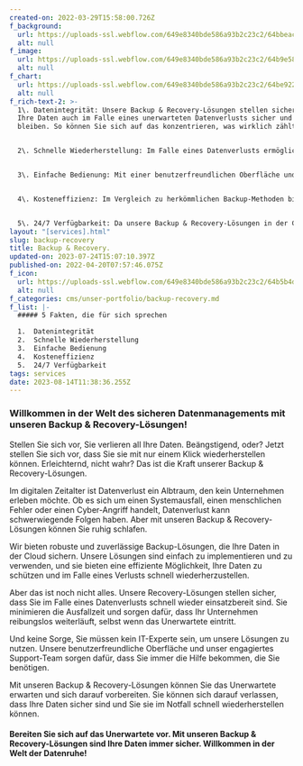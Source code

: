 ```yaml
---
created-on: 2022-03-29T15:58:00.726Z
f_background:
  url: https://uploads-ssl.webflow.com/649e8340bde586a93b2c23c2/64bbeac158e886d3f5bb2f7d_360.3.png
  alt: null
f_image:
  url: https://uploads-ssl.webflow.com/649e8340bde586a93b2c23c2/64b9e584106fa4f36f4beb47_BR4.png
  alt: null
f_chart:
  url: https://uploads-ssl.webflow.com/649e8340bde586a93b2c23c2/64be9227698341d25a3afdbc_BR1.png
  alt: null
f_rich-text-2: >-
  1\. Datenintegrität: Unsere Backup & Recovery-Lösungen stellen sicher, dass
  Ihre Daten auch im Falle eines unerwarteten Datenverlusts sicher und intakt
  bleiben. So können Sie sich auf das konzentrieren, was wirklich zählt.


  2\. Schnelle Wiederherstellung: Im Falle eines Datenverlusts ermöglichen unsere Lösungen eine schnelle und effiziente Datenwiederherstellung. Dies minimiert Ausfallzeiten und sorgt dafür, dass Ihr Geschäftsbetrieb ohne größere Unterbrechungen weiterläuft.


  3\. Einfache Bedienung: Mit einer benutzerfreundlichen Oberfläche und einem engagierten Support-Team sind unsere Backup & Recovery-Lösungen leicht zu verstehen und zu bedienen, auch ohne technische Kenntnisse.


  4\. Kosteneffizienz: Im Vergleich zu herkömmlichen Backup-Methoden bieten unsere Cloud-basierten Lösungen ein ausgezeichnetes Preis-Leistungs-Verhältnis. Sie zahlen nur für den Speicherplatz, den Sie tatsächlich benötigen, und sparen so Kosten.


  5\. 24/7 Verfügbarkeit: Da unsere Backup & Recovery-Lösungen in der Cloud gehostet werden, können Sie auf Ihre Backups von überall und zu jeder Zeit zugreifen. Das gibt Ihnen die nötige Flexibilität, um auf Notfälle reagieren zu können, wann immer sie auftreten.
layout: "[services].html"
slug: backup-recovery
title: Backup & Recovery.
updated-on: 2023-07-24T15:07:10.397Z
published-on: 2022-04-20T07:57:46.075Z
f_icon:
  url: https://uploads-ssl.webflow.com/649e8340bde586a93b2c23c2/64b5b4ddfebdbcd70f06691a_Backup%26Recovery2Free.png
  alt: null
f_categories: cms/unser-portfolio/backup-recovery.md
f_list: |-
  ##### 5 Fakten, die für sich sprechen

  1.  Datenintegrität
  2.  Schnelle Wiederherstellung
  3.  Einfache Bedienung
  4.  Kosteneffizienz
  5.  24/7 Verfügbarkeit
tags: services
date: 2023-08-14T11:38:36.255Z
---
```

### **Willkommen in der Welt des sicheren Datenmanagements mit unseren Backup & Recovery-Lösungen!**

Stellen Sie sich vor, Sie verlieren all Ihre Daten. Beängstigend, oder? Jetzt stellen Sie sich vor, dass Sie sie mit nur einem Klick wiederherstellen können. Erleichternd, nicht wahr? Das ist die Kraft unserer Backup & Recovery-Lösungen.

Im digitalen Zeitalter ist Datenverlust ein Albtraum, den kein Unternehmen erleben möchte. Ob es sich um einen Systemausfall, einen menschlichen Fehler oder einen Cyber-Angriff handelt, Datenverlust kann schwerwiegende Folgen haben. Aber mit unseren Backup & Recovery-Lösungen können Sie ruhig schlafen.

Wir bieten robuste und zuverlässige Backup-Lösungen, die Ihre Daten in der Cloud sichern. Unsere Lösungen sind einfach zu implementieren und zu verwenden, und sie bieten eine effiziente Möglichkeit, Ihre Daten zu schützen und im Falle eines Verlusts schnell wiederherzustellen.

Aber das ist noch nicht alles. Unsere Recovery-Lösungen stellen sicher, dass Sie im Falle eines Datenverlusts schnell wieder einsatzbereit sind. Sie minimieren die Ausfallzeit und sorgen dafür, dass Ihr Unternehmen reibungslos weiterläuft, selbst wenn das Unerwartete eintritt.

Und keine Sorge, Sie müssen kein IT-Experte sein, um unsere Lösungen zu nutzen. Unsere benutzerfreundliche Oberfläche und unser engagiertes Support-Team sorgen dafür, dass Sie immer die Hilfe bekommen, die Sie benötigen.

Mit unseren Backup & Recovery-Lösungen können Sie das Unerwartete erwarten und sich darauf vorbereiten. Sie können sich darauf verlassen, dass Ihre Daten sicher sind und Sie sie im Notfall schnell wiederherstellen können.

#### **Bereiten Sie sich auf das Unerwartete vor. Mit unseren Backup & Recovery-Lösungen sind Ihre Daten immer sicher. Willkommen in der Welt der Datenruhe!**‍